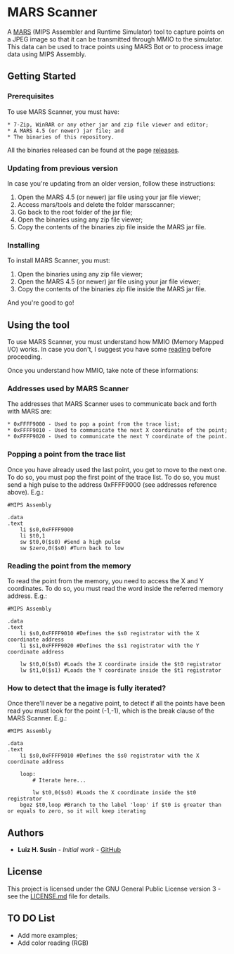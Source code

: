 # MARS Scanner

A [MARS](http://courses.missouristate.edu/KenVollmar/mars/) (MIPS Assembler and Runtime Simulator) tool to capture points on a JPEG image so that it can be transmitted through MMIO to the simulator. This data can be used to trace points using MARS Bot or to process image data using MIPS Assembly.

## Getting Started

### Prerequisites
To use MARS Scanner, you must have:

```
* 7-Zip, WinRAR or any other jar and zip file viewer and editor;
* A MARS 4.5 (or newer) jar file; and
* The binaries of this repository.
```
All the binaries released can be found at the page [releases](https://github.com/luizsusin/MARS-Scanner/releases).

### Updating from previous version

In case you're updating from an older version, follow these instructions:
1. Open the MARS 4.5 (or newer) jar file using your jar file viewer;
2. Access mars/tools and delete the folder marsscanner;
3. Go back to the root folder of the jar file;
4. Open the binaries using any zip file viewer;
5. Copy the contents of the binaries zip file inside the MARS jar file.

### Installing

To install MARS Scanner, you must:
1. Open the binaries using any zip file viewer;
2. Open the MARS 4.5 (or newer) jar file using your jar file viewer;
3. Copy the contents of the binaries zip file inside the MARS jar file.

And you're good to go!

## Using the tool

To use MARS Scanner, you must understand how MMIO (Memory Mapped I/O) works. In case you don't, I suggest you have some [reading](https://en.wikipedia.org/wiki/Memory-mapped_I/O) before proceeding.

Once you understand how MMIO, take note of these informations:

### Addresses used by MARS Scanner

The addresses that MARS Scanner uses to communicate back and forth with MARS are:

```
* 0xFFFF9000 - Used to pop a point from the trace list;
* 0xFFFF9010 - Used to communicate the next X coordinate of the point;
* 0xFFFF9020 - Used to communicate the next Y coordinate of the point.
```

### Popping a point from the trace list

Once you have already used the last point, you get to move to the next one. To do so, you must pop the first point of the trace list. To do so, you must send a high pulse to the address 0xFFFF9000 (see addresses reference above). E.g.:

```
#MIPS Assembly

.data
.text
    li $s0,0xFFFF9000
    li $t0,1
    sw $t0,0($s0) #Send a high pulse
    sw $zero,0($s0) #Turn back to low
```

### Reading the point from the memory

To read the point from the memory, you need to access the X and Y coordinates. To do so, you must read the word inside the referred memory address. E.g.: 

```
#MIPS Assembly

.data
.text
    li $s0,0xFFFF9010 #Defines the $s0 registrator with the X coordinate address
    li $s1,0xFFFF9020 #Defines the $s1 registrator with the Y coordinate address
    
    lw $t0,0($s0) #Loads the X coordinate inside the $t0 registrator
    lw $t1,0($s1) #Loads the Y coordinate inside the $t1 registrator
```

### How to detect that the image is fully iterated?

Once there'll never be a negative point, to detect if all the points have been read you must look for the point (-1,-1), which is the break clause of the MARS Scanner. E.g.:

```
#MIPS Assembly

.data
.text
    li $s0,0xFFFF9010 #Defines the $s0 registrator with the X coordinate address
    
    loop:
        # Iterate here...
        
        lw $t0,0($s0) #Loads the X coordinate inside the $t0 registrator
    bgez $t0,loop #Branch to the label 'loop' if $t0 is greater than or equals to zero, so it will keep iterating
```

## Authors

* **Luiz H. Susin** - *Initial work* - [GitHub](https://github.com/LuizSusin)

## License

This project is licensed under the GNU General Public License version 3 - see the [LICENSE.md](LICENSE.md) file for details.

## TO DO List

* Add more examples;
* Add color reading (RGB)
